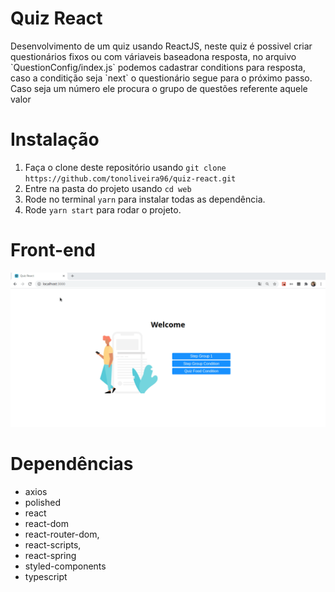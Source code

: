 <h1>Quiz React</h1>
Desenvolvimento de um quiz usando ReactJS, neste quiz é possivel criar questionários fixos ou com váriaveis baseadona resposta, no arquivo `QuestionConfig/index.js` podemos cadastrar conditions para resposta, caso a conditição seja `next` o questionário segue para o próximo passo. Caso seja um número ele procura o grupo de questões referente aquele valor

# Instalação
1. Faça o clone deste repositório usando `git clone https://github.com/tonoliveira96/quiz-react.git`
2. Entre na pasta do projeto usando `cd web`
3. Rode no terminal `yarn` para instalar todas as dependência.
4. Rode `yarn start` para rodar o projeto.

# Front-end
<img src="https://raw.githubusercontent.com/tonoliveira96/quiz-react/master/assets/quiz-react.gif" alt="gif">

# Dependências
  * axios
  * polished
  * react
  * react-dom
  * react-router-dom,
  * react-scripts,
  * react-spring
  * styled-components
  * typescript
